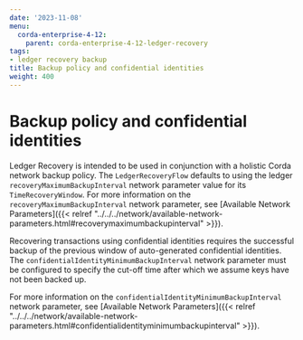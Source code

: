 ```yaml
---
date: '2023-11-08'
menu:
  corda-enterprise-4-12:
    parent: corda-enterprise-4-12-ledger-recovery
tags:
- ledger recovery backup
title: Backup policy and confidential identities
weight: 400
---
```


# Backup policy and confidential identities

Ledger Recovery is intended to be used in conjunction with a holistic Corda network backup policy. The `LedgerRecoveryFlow`
defaults to using the ledger `recoveryMaximumBackupInterval` network parameter value for its `TimeRecoveryWindow`.
For more information on the `recoveryMaximumBackupInterval` network parameter, see
[Available Network Parameters]({{< relref "../../../network/available-network-parameters.html#recoverymaximumbackupinterval" >}}).

Recovering transactions using confidential identities requires the successful backup of the previous window of auto-generated
confidential identities. The `confidentialIdentityMinimumBackupInterval` network parameter must be configured to specify the cut-off time after
which we assume keys have not been backed up.

For more information on the `confidentialIdentityMinimumBackupInterval` network parameter, see
[Available Network Parameters]({{< relref "../../../network/available-network-parameters.html#confidentialidentityminimumbackupinterval" >}}).
